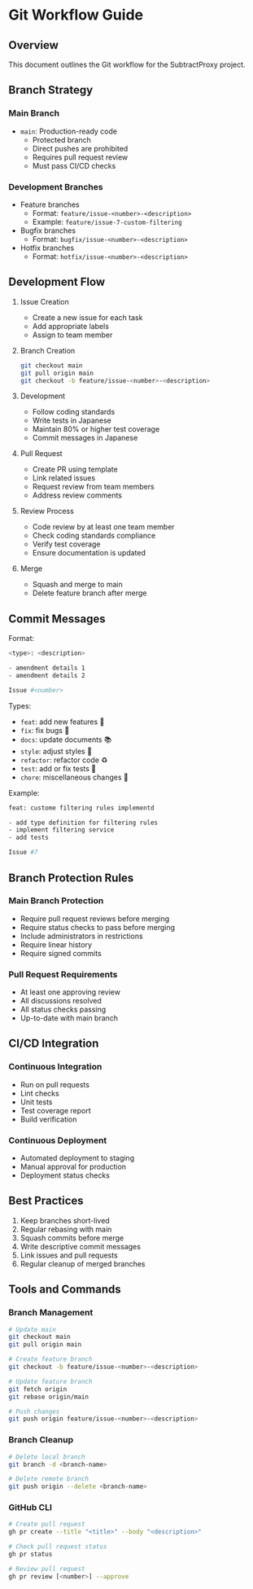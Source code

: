 # Git Workflow Guide

## Overview

This document outlines the Git workflow for the SubtractProxy project.

## Branch Strategy

### Main Branch

- `main`: Production-ready code
  - Protected branch
  - Direct pushes are prohibited
  - Requires pull request review
  - Must pass CI/CD checks

### Development Branches

- Feature branches
  - Format: `feature/issue-<number>-<description>`
  - Example: `feature/issue-7-custom-filtering`
- Bugfix branches
  - Format: `bugfix/issue-<number>-<description>`
- Hotfix branches
  - Format: `hotfix/issue-<number>-<description>`

## Development Flow

1. Issue Creation
   - Create a new issue for each task
   - Add appropriate labels
   - Assign to team member

2. Branch Creation

   ```bash
   git checkout main
   git pull origin main
   git checkout -b feature/issue-<number>-<description>
   ```

3. Development
   - Follow coding standards
   - Write tests in Japanese
   - Maintain 80% or higher test coverage
   - Commit messages in Japanese

4. Pull Request
   - Create PR using template
   - Link related issues
   - Request review from team members
   - Address review comments

5. Review Process
   - Code review by at least one team member
   - Check coding standards compliance
   - Verify test coverage
   - Ensure documentation is updated

6. Merge
   - Squash and merge to main
   - Delete feature branch after merge

## Commit Messages

Format:

```bash
<type>: <description>

- amendment details 1
- amendment details 2

Issue #<number>
```

Types:

- `feat`: add new features 🚀
- `fix`: fix bugs 🐛
- `docs`: update documents 📚
- `style`: adjust styles 💅
- `refactor`: refactor code ♻️
- `test`: add or fix tests 🧪
- `chore`: miscellaneous changes 🔧

Example:

```bash
feat: custome filtering rules implementd

- add type definition for filtering rules
- implement filtering service
- add tests

Issue #7
```

## Branch Protection Rules

### Main Branch Protection

- Require pull request reviews before merging
- Require status checks to pass before merging
- Include administrators in restrictions
- Require linear history
- Require signed commits

### Pull Request Requirements

- At least one approving review
- All discussions resolved
- All status checks passing
- Up-to-date with main branch

## CI/CD Integration

### Continuous Integration

- Run on pull requests
- Lint checks
- Unit tests
- Test coverage report
- Build verification

### Continuous Deployment

- Automated deployment to staging
- Manual approval for production
- Deployment status checks

## Best Practices

1. Keep branches short-lived
2. Regular rebasing with main
3. Squash commits before merge
4. Write descriptive commit messages
5. Link issues and pull requests
6. Regular cleanup of merged branches

## Tools and Commands

### Branch Management

```bash
# Update main
git checkout main
git pull origin main

# Create feature branch
git checkout -b feature/issue-<number>-<description>

# Update feature branch
git fetch origin
git rebase origin/main

# Push changes
git push origin feature/issue-<number>-<description>
```

### Branch Cleanup

```bash
# Delete local branch
git branch -d <branch-name>

# Delete remote branch
git push origin --delete <branch-name>
```

### GitHub CLI

```bash
# Create pull request
gh pr create --title "<title>" --body "<description>"

# Check pull request status
gh pr status

# Review pull request
gh pr review [<number>] --approve
```
